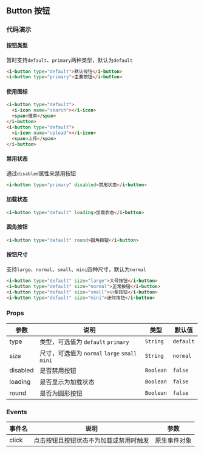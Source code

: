 ## Button 按钮

### 代码演示

#### 按钮类型

暂时支持`default`、`primary`两种类型，默认为`default`

```html
<i-button type="default">默认按钮</i-button>
<i-button type="primary">主要按钮</i-button>
```

#### 使用图标

```html
<i-button type="default">
  <i-icon name="search"></i-icon>
  <span>搜索</span>
</i-button>
<i-button type="default">
  <i-icon name="upload"></i-icon>
  <span>上传</span>
</i-button>
```

#### 禁用状态

通过`disabled`属性来禁用按钮

```html
<i-button type="primary" disabled>禁用状态</i-button>
```

#### 加载状态

```html 
<i-button type="default" loading>加载状态</i-button>
```

#### 圆角按钮

```html 
<i-button type="default" round>圆角按钮</i-button>
```

#### 按钮尺寸

支持`large`、`normal`、`small`、`mini`四种尺寸，默认为`normal`

```html 
<i-button type="default" size="large">大号按钮</i-button>
<i-button type="default" size="normal">正常按钮</i-button>
<i-button type="default" size="small">小型按钮</i-button>
<i-button type="default" size="mini">迷你按钮</i-button>
```

### Props

| 参数 | 说明 | 类型 | 默认值 |
|------|------|------|------|
| type | 类型，可选值为 `default` `primary` | `String` | `default` |
| size | 尺寸，可选值为 `normal` `large` `small` `mini` | `String` | `normal` |
| disabled | 是否禁用按钮 | `Boolean` | `false` |
| loading | 是否显示为加载状态 | `Boolean` | `false` |
| round | 是否为圆形按钮 | `Boolean` | `false` |

### Events

| 事件名 | 说明 | 参数 |
|------|------|------|
| click | 点击按钮且按钮状态不为加载或禁用时触发 | 原生事件对象 |